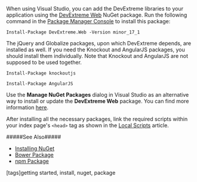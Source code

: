 When using Visual Studio, you can add the DevExtreme libraries to your application using the [DevExtreme Web](https://www.nuget.org/packages/DevExtreme.Web) NuGet package. Run the following command in the [Package Manager Console](https://docs.nuget.org/consume/package-manager-console) to install this package:

    Install-Package DevExtreme.Web -Version minor_17_1

The jQuery and Globalize packages, upon which DevExtreme depends, are installed as well. If you need the Knockout and AngularJS packages, you should install them individually. Note that Knockout and AngularJS are not supposed to be used together.

    Install-Package knockoutjs

<!-------->

    Install-Package AngularJS

Use the **Manage NuGet Packages** dialog in Visual Studio as an alternative way to install or update the **DevExtreme Web** package. You can find more information [here](https://docs.nuget.org/consume/Package-Manager-Dialog).

After installing all the necessary packages, link the required scripts within your index page's `<head>` tag as shown in the [Local Scripts](/concepts/00%20Getting%20Started/01%20Installation/01%20Local%20Scripts.md '/Documentation/Guide/Getting_Started/Installation/Local_Scripts') article.

#####See Also#####
- [Installing NuGet](https://docs.nuget.org/docs/start-here/installing-nuget)
- [Bower Package](/concepts/00%20Getting%20Started/01%20Installation/15%20Bower%20Package.md '/Documentation/Guide/Getting_Started/Installation/Bower_Package')
- [npm Package](/concepts/00%20Getting%20Started/01%20Installation/20%20npm%20Package.md '/Documentation/Guide/Getting_Started/Installation/npm_Package')

[tags]getting started, install, nuget, package
